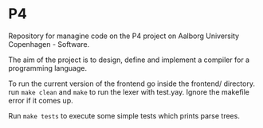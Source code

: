 # P4
Repository for managine code on the P4 project on Aalborg University Copenhagen - Software.

The aim of the project is to design, define and implement a compiler for a programming language.


To run the current version of the frontend go inside the frontend/ directory. run ```make clean``` and ```make``` to run the lexer with test.yay. Ignore the makefile error if it comes up.

Run ```make tests``` to execute some simple tests which prints parse trees.